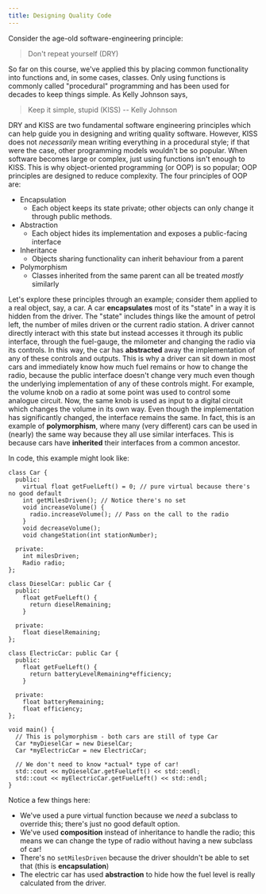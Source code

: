 ```yaml
---
title: Designing Quality Code
---
```


Consider the age-old software-engineering principle:

> Don't repeat yourself (DRY)

So far on this course, we've applied this by placing common functionality into functions and, in some cases, classes. Only using functions is commonly called "procedural" programming and has been used for decades to keep things simple. As Kelly Johnson says,

> Keep it simple, stupid (KISS) -- Kelly Johnson

DRY and KISS are two fundamental software engineering principles which can help guide you in designing and writing quality software. However, KISS does not *necessarily* mean writing everything in a procedural style; if that were the case, other programming models wouldn't be so popular. When software becomes large or complex, just using functions isn't enough to KISS. This is why object-oriented programming (or OOP) is so popular; OOP principles are designed to reduce complexity. The four principles of OOP are:

- Encapsulation
  - Each object keeps its state private; other objects can only change it through public methods.
- Abstraction
  - Each object hides its implementation and exposes a public-facing interface
- Inheritance
  - Objects sharing functionality can inherit behaviour from a parent
- Polymorphism
  - Classes inherited from the same parent can all be treated *mostly* similarly

Let's explore these principles through an example; consider them applied to a real object, say, a car. A car **encapsulates** most of its "state" in a way it is hidden from the driver. The "state" includes things like the amount of petrol left, the number of miles driven or the current radio station. A driver cannot directly interact with this state but instead accesses it through its public interface, through the fuel-gauge, the milometer and changing the radio via its controls. In this way, the car has **abstracted** away the implementation of any of these controls and outputs. This is why a driver can sit down in most cars and immediately know how much fuel remains or how to change the radio, because the public interface doesn't change very much even though the underlying implementation of any of these controls might. For example, the volume knob on a radio at some point was used to control some analogue circuit. Now, the same knob is used as input to a digital circuit which changes the volume in its own way. Even though the implementation has significantly changed, the interface remains the same. In fact, this is an example of **polymorphism**, where many (very different) cars can be used in (nearly) the same way because they all use similar interfaces. This is because cars have **inherited** their interfaces from a common ancestor.

In code, this example might look like:
```
class Car {
  public:
    virtual float getFuelLeft() = 0; // pure virtual because there's no good default
    int getMilesDriven(); // Notice there's no set
    void increaseVolume() {
      radio.increaseVolume(); // Pass on the call to the radio
    }
    void decreaseVolume();
    void changeStation(int stationNumber);

  private:
    int milesDriven;
    Radio radio;
};

class DieselCar: public Car {
  public:
    float getFuelLeft() {
      return dieselRemaining;
    }

  private:
    float dieselRemaining;
};

class ElectricCar: public Car {
  public:
    float getFuelLeft() {
      return batteryLevelRemaining*efficiency;
    }

  private:
    float batteryRemaining;
    float efficiency;
};

void main() {
  // This is polymorphism - both cars are still of type Car
  Car *myDieselCar = new DieselCar;
  Car *myElectricCar = new ElectricCar;

  // We don't need to know *actual* type of car!
  std::cout << myDieselCar.getFuelLeft() << std::endl;
  std::cout << myElectricCar.getFuelLeft() << std::endl;
}
```

Notice a few things here:
- We've used a pure virtual function because we *need* a subclass to override this; there's just no good default option.
- We've used **composition** instead of inheritance to handle the radio; this means we can change the type of radio without having a new subclass of car!
- There's no `setMilesDriven` because the driver shouldn't be able to set that (this is **encapsulation**)
- The electric car has used **abstraction** to hide how the fuel level is really calculated from the driver.
